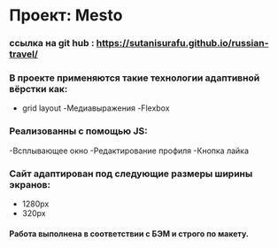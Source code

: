 # Проект: Mesto

### ссылка на git hub :  https://sutanisurafu.github.io/russian-travel/

### В проекте применяются такие технологии адаптивной вёрстки как:  
- grid layout
-Медиавыражения
-Flexbox

### Реализованны с помощью JS:
-Всплывающее окно
-Редактирование профиля
-Кнопка лайка


### Сайт адаптирован под следующие размеры ширины экранов:
- 1280px
- 320px


#### Работа выполнена в соответствии с БЭМ и строго по макету.